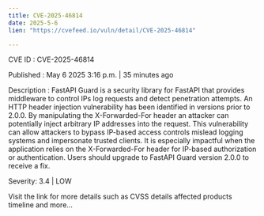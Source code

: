 ```yaml
---
title: CVE-2025-46814
date: 2025-5-6
lien: "https://cvefeed.io/vuln/detail/CVE-2025-46814"

---
```


CVE ID : CVE-2025-46814

Published :  May 6
2025
3:16 p.m. | 35 minutes ago

Description : FastAPI Guard is a security library for FastAPI that provides middleware to control IPs
log requests
and detect penetration attempts. An HTTP header injection vulnerability has been identified in versions prior to 2.0.0. By manipulating the X-Forwarded-For header
an attacker can potentially inject arbitrary IP addresses into the request. This vulnerability can allow attackers to bypass IP-based access controls
mislead logging systems
and impersonate trusted clients. It is especially impactful when the application relies on the X-Forwarded-For header for IP-based authorization or authentication. Users should upgrade to FastAPI Guard version 2.0.0 to receive a fix.

Severity: 3.4 | LOW

Visit the link for more details
such as CVSS details
affected products
timeline
and more...
